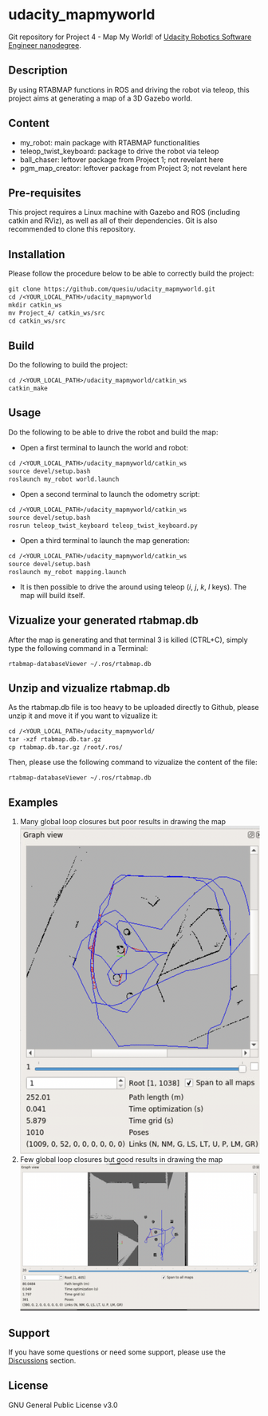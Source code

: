 # udacity_mapmyworld
Git repository for Project 4 - Map My World! of [Udacity Robotics Software Engineer nanodegree](https://www.udacity.com/course/robotics-software-engineer--nd209).

## Description
By using RTABMAP functions in ROS and driving the robot via teleop, this project aims at generating a map of a 3D Gazebo world.

## Content
- my_robot: main package with RTABMAP functionalities
- teleop_twist_keyboard: package to drive the robot via teleop
- ball_chaser: leftover package from Project 1; not revelant here
- pgm_map_creator: leftover package from Project 3; not revelant here

## Pre-requisites
This project requires a Linux machine with Gazebo and ROS (including catkin and RViz), as well as all of their dependencies. 
Git is also recommended to clone this repository.

## Installation
Please follow the procedure below to be able to correctly build the project:
```
git clone https://github.com/quesiu/udacity_mapmyworld.git
cd /<YOUR_LOCAL_PATH>/udacity_mapmyworld
mkdir catkin_ws
mv Project_4/ catkin_ws/src
cd catkin_ws/src
```

## Build
Do the following to build the project:
```
cd /<YOUR_LOCAL_PATH>/udacity_mapmyworld/catkin_ws
catkin_make
```

## Usage
Do the following to be able to drive the robot and build the map:
- Open a first terminal to launch the world and robot:
```
cd /<YOUR_LOCAL_PATH>/udacity_mapmyworld/catkin_ws
source devel/setup.bash
roslaunch my_robot world.launch
```
- Open a second terminal to launch the odometry script:
```
cd /<YOUR_LOCAL_PATH>/udacity_mapmyworld/catkin_ws
source devel/setup.bash
rosrun teleop_twist_keyboard teleop_twist_keyboard.py 
```
- Open a third terminal to launch the map generation:
```
cd /<YOUR_LOCAL_PATH>/udacity_mapmyworld/catkin_ws
source devel/setup.bash
roslaunch my_robot mapping.launch 
```
- It is then possible to drive the around using teleop (*i*, *j*, *k*, *l* keys). The map will build itself.

## Vizualize your generated rtabmap.db
After the map is generating and that terminal 3 is killed (CTRL+C), simply type the following command in a Terminal:
```
rtabmap-databaseViewer ~/.ros/rtabmap.db
```

## Unzip and vizualize rtabmap.db
As the rtabmap.db file is too heavy to be uploaded directly to Github, please unzip it and move it if you want to vizualize it:
```
cd /<YOUR_LOCAL_PATH>/udacity_mapmyworld/
tar -xzf rtabmap.db.tar.gz
cp rtabmap.db.tar.gz /root/.ros/
```
Then, please use the following command to vizualize the content of the file:
```
rtabmap-databaseViewer ~/.ros/rtabmap.db
```

## Examples
1) Many global loop closures but poor results in drawing the map
![Many global loop closures, poor results](https://github.com/quesiu/udacity_mapmyworld/blob/main/ManyGlobalLoopClosuresBadResults.png)
2) Few global loop closures but good results in drawing the map
![Few global loop closures, good results](https://github.com/quesiu/udacity_mapmyworld/blob/main/FewGlobalLoopClosuresGoodResults.png)

## Support
If you have some questions or need some support, please use the [Discussions](https://github.com/quesiu/udacity_mapmyworld/discussions) section.

## License
GNU General Public License v3.0
